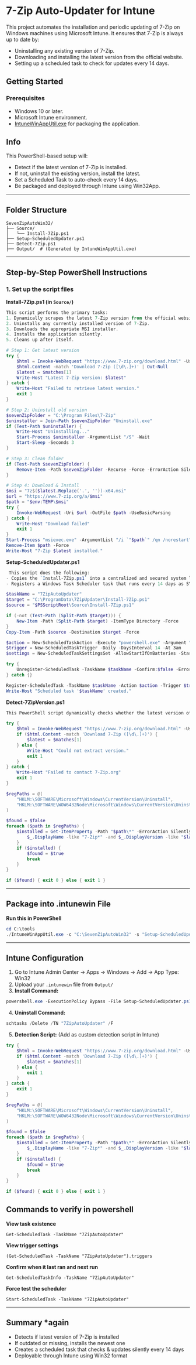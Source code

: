 # 7-Zip Auto-Updater for Intune

This project automates the installation and periodic updating of 7-Zip on Windows machines using Microsoft Intune. It ensures that 7-Zip is always up to date by:

- Uninstalling any existing version of 7-Zip.
- Downloading and installing the latest version from the official website.
- Setting up a scheduled task to check for updates every 14 days.


## Getting Started

### Prerequisites

- Windows 10 or later.
- Microsoft Intune environment.
- [IntuneWinAppUtil.exe](https://learn.microsoft.com/en-us/intune/intune-service/apps/apps-win32-prepare) for packaging the application.

## Info

This PowerShell-based setup will:
- Detect if the latest version of 7-Zip is installed.
- If not, uninstall the existing version, install the latest.
- Set a Scheduled Task to auto-check every 14 days.
- Be packaged and deployed through Intune using Win32App.

---

## Folder Structure

```
SevenZipAutoWin32/
├── Source/
│   └── Install-7Zip.ps1
├── Setup-ScheduledUpdater.ps1
├── Detect-7Zip.ps1
├── Output/  # (Generated by IntuneWinAppUtil.exe)
```

---

## Step-by-Step PowerShell Instructions

### 1. Set up the script files

**Install-7Zip.ps1 (in `Source/`)**
```powershell
This script performs the primary tasks:
1. Dynamically scrapes the latest 7-Zip version from the official website.
2. Uninstalls any currently installed version of 7-Zip.
3. Downloads the appropriate MSI installer.
4. Installs the application silently.
5. Cleans up after itself.

# Step 1: Get latest version
try {
    $html = Invoke-WebRequest "https://www.7-zip.org/download.html" -UseBasicParsing
    $html.Content -match 'Download 7-Zip ([\d\.]+)' | Out-Null
    $latest = $matches[1]
    Write-Host "Latest 7-Zip version: $latest"
} catch {
    Write-Host "Failed to retrieve latest version."
    exit 1
}

# Step 2: Uninstall old version
$sevenZipFolder = "C:\Program Files\7-Zip"
$uninstaller = Join-Path $sevenZipFolder "Uninstall.exe"
if (Test-Path $uninstaller) {
    Write-Host "Uninstalling..."
    Start-Process $uninstaller -ArgumentList "/S" -Wait
    Start-Sleep -Seconds 3
}

# Step 3: Clean folder
if (Test-Path $sevenZipFolder) {
    Remove-Item -Path $sevenZipFolder -Recurse -Force -ErrorAction SilentlyContinue
}

# Step 4: Download & Install
$msi = "7z$($latest.Replace('.', ''))-x64.msi"
$url = "https://www.7-zip.org/a/$msi"
$path = "$env:TEMP\$msi"
try {
    Invoke-WebRequest -Uri $url -OutFile $path -UseBasicParsing
} catch {
    Write-Host "Download failed"
    exit 1
}
Start-Process "msiexec.exe" -ArgumentList "/i `"$path`" /qn /norestart" -Wait
Remove-Item $path -Force
Write-Host "7-Zip $latest installed."
```

**Setup-ScheduledUpdater.ps1** 

```powershell
 This script does the following:
- Copies the `Install-7Zip.ps1` into a centralized and secured system location
- Registers a Windows Task Scheduler task that runs every 14 days as SYSTEM

$taskName = "7ZipAutoUpdater"
$target = "C:\ProgramData\7ZipUpdater\Install-7Zip.ps1"
$source = "$PSScriptRoot\Source\Install-7Zip.ps1"

if (-not (Test-Path (Split-Path $target))) {
    New-Item -Path (Split-Path $target) -ItemType Directory -Force
}
Copy-Item -Path $source -Destination $target -Force

$action = New-ScheduledTaskAction -Execute "powershell.exe" -Argument "-ExecutionPolicy Bypass -File `"$target`""
$trigger = New-ScheduledTaskTrigger -Daily -DaysInterval 14 -At 3am
$settings = New-ScheduledTaskSettingsSet -AllowStartIfOnBatteries -StartWhenAvailable

try {
    Unregister-ScheduledTask -TaskName $taskName -Confirm:$false -ErrorAction SilentlyContinue
} catch {}

Register-ScheduledTask -TaskName $taskName -Action $action -Trigger $trigger -Settings $settings -RunLevel Highest -User "SYSTEM"
Write-Host "Scheduled task '$taskName' created."
```

**Detect-7ZipVersion.ps1**
```powershell
This PowerShell script dynamically checks whether the latest version of 7-Zip is installed. If not, Intune flags the device as needing installation.

try {
    $html = Invoke-WebRequest "https://www.7-zip.org/download.html" -UseBasicParsing
    if ($html.Content -match 'Download 7-Zip ([\d\.]+)') {
        $latest = $matches[1]
    } else {
        Write-Host "Could not extract version."
        exit 1
    }
} catch {
    Write-Host "Failed to contact 7-Zip.org"
    exit 1
}

$regPaths = @(
    "HKLM:\SOFTWARE\Microsoft\Windows\CurrentVersion\Uninstall",
    "HKLM:\SOFTWARE\WOW6432Node\Microsoft\Windows\CurrentVersion\Uninstall"
)

$found = $false
foreach ($path in $regPaths) {
    $installed = Get-ItemProperty -Path "$path\*" -ErrorAction SilentlyContinue | Where-Object {
        $_.DisplayName -like "7-Zip*" -and $_.DisplayVersion -like "$latest*"
    }
    if ($installed) {
        $found = $true
        break
    }
}

if ($found) { exit 0 } else { exit 1 }
```

---

## Package into .intunewin File

**Run this in PowerShell**
```powershell
cd C:\tools
./IntuneWinAppUtil.exe -c "C:\SevenZipAutoWin32" -s "Setup-ScheduledUpdater.ps1" -o "C:\SevenZipAutoWin32\Output"
```

---

## Intune Configuration

1. Go to Intune Admin Center → Apps → Windows → Add → App Type: Win32
2. Upload your `.intunewin` file from `Output/`
3. **Install Command:**
```powershell
powershell.exe -ExecutionPolicy Bypass -File Setup-ScheduledUpdater.ps1
```
4. **Uninstall Command:**
```powershell
schtasks /Delete /TN "7ZipAutoUpdater" /F
```
5. **Detection Script:** (Add as custom detection script in Intune)
```powershell
try {
    $html = Invoke-WebRequest "https://www.7-zip.org/download.html" -UseBasicParsing
    if ($html.Content -match 'Download 7-Zip ([\d\.]+)') {
        $latest = $matches[1]
    } else {
        exit 1
    }
} catch {
    exit 1
}

$regPaths = @(
    "HKLM:\SOFTWARE\Microsoft\Windows\CurrentVersion\Uninstall",
    "HKLM:\SOFTWARE\WOW6432Node\Microsoft\Windows\CurrentVersion\Uninstall"
)

$found = $false
foreach ($path in $regPaths) {
    $installed = Get-ItemProperty -Path "$path\*" -ErrorAction SilentlyContinue | Where-Object {
        $_.DisplayName -like "7-Zip*" -and $_.DisplayVersion -like "$latest*"
    }
    if ($installed) {
        $found = $true
        break
    }
}

if ($found) { exit 0 } else { exit 1 }
```
## Commands to verify in powershell
**View task existence**
```
Get-ScheduledTask -TaskName "7ZipAutoUpdater"
```
**View trigger settings**
```
(Get-ScheduledTask -TaskName "7ZipAutoUpdater").triggers
```
**Confirm when it last ran and next run**
```
Get-ScheduledTaskInfo -TaskName "7ZipAutoUpdater"
```
**Force test the scheduler**
```
Start-ScheduledTask -TaskName "7ZipAutoUpdater"
```
---

## Summary *again
- Detects if latest version of 7-Zip is installed
- If outdated or missing, installs the newest one
- Creates a scheduled task that checks & updates silently every 14 days
- Deployable through Intune using Win32 format


